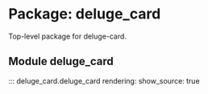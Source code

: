 # Package: deluge_card

Top-level package for deluge-card.

## Module deluge_card
::: deluge_card.deluge_card
    rendering:
      show_source: true
